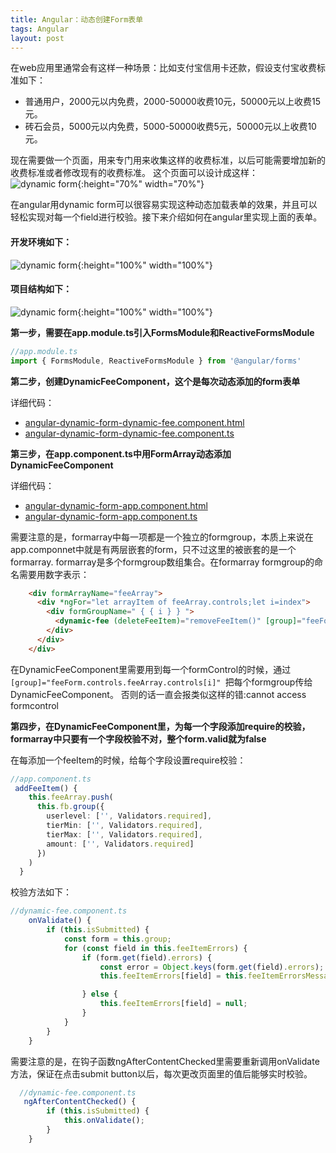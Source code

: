```yaml
---
title: Angular：动态创建Form表单
tags: Angular
layout: post
---
```



在web应用里通常会有这样一种场景：比如支付宝信用卡还款，假设支付宝收费标准如下：

- 普通用户，2000元以内免费，2000-50000收费10元，50000元以上收费15元。
- 砖石会员，5000元以内免费，5000-50000收费5元，50000元以上收费10元。

现在需要做一个页面，用来专门用来收集这样的收费标准，以后可能需要增加新的收费标准或者修改现有的收费标准。
这个页面可以设计成这样：
![dynamic form](https://limeii.github.io/assets/images/posts/angular/angular-dynamic-form.gif){:height="70%" width="70%"}

在angular用dynamic form可以很容易实现这种动态加载表单的效果，并且可以轻松实现对每一个field进行校验。接下来介绍如何在angular里实现上面的表单。

#### 开发环境如下：
![dynamic form](https://limeii.github.io/assets/images/posts/angular/dynamicform-env.png){:height="100%" width="100%"}

#### 项目结构如下：
![dynamic form](https://limeii.github.io/assets/images/posts/angular/angular-dynamic-form-structure.png){:height="100%" width="100%"}

**第一步，需要在app.module.ts引入FormsModule和ReactiveFormsModule**

```ts
//app.module.ts
import { FormsModule, ReactiveFormsModule } from '@angular/forms'
```

**第二步，创建DynamicFeeComponent，这个是每次动态添加的form表单**

 详细代码： 
 - [angular-dynamic-form-dynamic-fee.component.html](https://github.com/LiMeii/angular-dynamic-form/blob/master/src/app/dynamic-fee/dynamic-fee.component.html)
 - [angular-dynamic-form-dynamic-fee.component.ts](https://github.com/LiMeii/angular-dynamic-form/blob/master/src/app/dynamic-fee/dynamic-fee.component.ts)


**第三步，在app.component.ts中用FormArray动态添加DynamicFeeComponent**

 详细代码：
 - [angular-dynamic-form-app.component.html](https://github.com/LiMeii/angular-dynamic-form/blob/master/src/app/app.component.html)
 - [angular-dynamic-form-app.component.ts](https://github.com/LiMeii/angular-dynamic-form/blob/master/src/app/app.component.ts)

需要注意的是，formarray中每一项都是一个独立的formgroup，本质上来说在app.componnet中就是有两层嵌套的form，只不过这里的被嵌套的是一个formarray.
formarray是多个formgroup数组集合。在formarray formgroup的命名需要用数字表示：

```html
    <div formArrayName="feeArray">
      <div *ngFor="let arrayItem of feeArray.controls;let i=index">
        <div formGroupName=" { { i } } ">
          <dynamic-fee (deleteFeeItem)="removeFeeItem()" [group]="feeForm.controls.feeArray.controls[i]"></dynamic-fee>
        </div>
      </div>
    </div>
```

在DynamicFeeComponent里需要用到每一个formControl的时候，通过```[group]="feeForm.controls.feeArray.controls[i]" ```把每个formgroup传给DynamicFeeComponent。
否则的话一直会报类似这样的错:cannot access formcontrol


**第四步，在DynamicFeeComponent里，为每一个字段添加require的校验，formarray中只要有一个字段校验不对，整个form.valid就为false**

在每添加一个feeItem的时候，给每个字段设置require校验：

```ts
//app.component.ts
 addFeeItem() {
    this.feeArray.push(
      this.fb.group({
        userlevel: ['', Validators.required],
        tierMin: ['', Validators.required],
        tierMax: ['', Validators.required],
        amount: ['', Validators.required]
      })
    )
  }
```


校验方法如下：
```ts
//dynamic-fee.component.ts
    onValidate() {
        if (this.isSubmitted) {
            const form = this.group;
            for (const field in this.feeItemErrors) {
                if (form.get(field).errors) {
                    const error = Object.keys(form.get(field).errors);
                    this.feeItemErrors[field] = this.feeItemErrorsMessage[field][error[0]];

                } else {
                    this.feeItemErrors[field] = null;
                }
            }
        }
    }
```

需要注意的是，在钩子函数ngAfterContentChecked里需要重新调用onValidate方法，保证在点击submit button以后，每次更改页面里的值后能够实时校验。

```ts
  //dynamic-fee.component.ts
   ngAfterContentChecked() {
        if (this.isSubmitted) {
            this.onValidate();
        }
    }
```